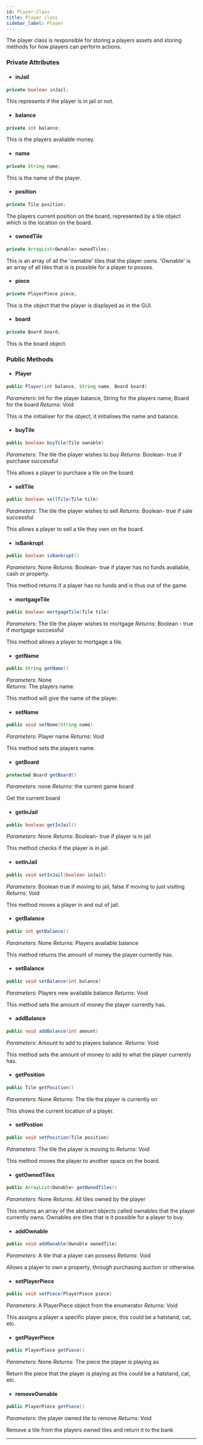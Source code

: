 ```yaml
---
id: Player-Class
title: Player class
sidebar_label: Player 
---
```



The player class is responsible for storing a players assets and storing methods for how players can perform actions. 

### Private Attributes

- #### inJail
```java
private boolean inJail;
```
This represents if the player is in jail or not.

- #### balance
```java
private int balance;
```
This is the players avaliable money.

- #### name
```java
private String name;
```
This is the name of the player.

- #### position
```java
private Tile position;
```
The players current position on the board, represented by a tile object which is the location on the board.

- #### ownedTile
```java
private ArrayList<Ownable> ownedTiles;
```
This is an array of all the 'ownable' tiles that the player owns. 'Ownable' is an array of all tiles that is is possible for a player to posses. 

- #### piece
```java
private PlayerPiece piece;
```
This is the object that the player is displayed as in the GUI.

- #### board
```java
private Board board;
```
This is the board object.

### Public Methods 

- #### Player
```java
public Player(int balance, String name, Board board)
```
*Parameters*: Int for the player balance, String for the players name, Board for the board
*Returns*: Void

This is the initialiser for the object, it initialises the name and balance.

- #### buyTile
```java
public boolean buyTile(Tile ownable)
```
*Parameters*: The tile the player wishes to buy
*Returns*: Boolean- true if purchase successful 

This allows a player to purchase a tile on the board.

- #### sellTile
```java
public boolean sellTile(Tile tile)
```
*Parameters*: The tile the player wishes to sell
*Returns*: Boolean- true if sale successful 

This allows a player to sell a tile they own on the board.

- #### isBankrupt
```java
public boolean isBankrupt()
```
*Parameters*: None
*Returns*: Boolean- true if player has no funds avaliable, cash or property.

This method returns if a player has no funds and is thus out of the game.

- #### mortgageTile
```java
public boolean mortgageTile(Tile tile)
```
*Parameters*: The tile the player wishes to mortgage
*Returns*: Boolean - true if mortgage successful 

This method allows a player to mortgage a tile.

- #### getName
```java
public String getName()
```
*Parameters*: None  
*Returns*: The players name

This method will give the name of the player. 

- #### setName
```java
public void setName(String name)
```
*Parameters*: Player name
*Returns*: Void

This method sets the players name.

- #### getBoard
```java
protected Board getBoard()
```
*Parameters*: none
*Returns*: the current game board

Get the current board

- #### getInJail
```java
public boolean getInJail()
```
*Parameters*:  None
*Returns*: Boolean- true if player is in jail

This method checks if the player is in jail.

- #### setInJail
```java
public void setInJail(boolean inJail)
```
*Parameters*:  Boolean true if moving to jail, false if moving to just visiting
*Returns*: Void

This method moves a player in and out of jail.

- #### getBalance
```java
public int getBalance()
```
*Parameters*:  None
*Returns*: Players available balance

This method returns the amount of money the player currently has.

- #### setBalance
```java
public void setBalance(int balance)
```
*Parameters*:  Players new available balance
*Returns*: Void

This method sets the amount of money the player currently has.

- #### addBalance
```java
public void addBalance(int amount)
```
*Parameters*:  Amount to add to players balance.
*Returns*: Void

This method sets the amount of money to add to what the player currently has.

- #### getPosition
```java
public Tile getPosition()
```
*Parameters*:  None
*Returns*: The tile the player is currently on

This shows the current location of a player.

- #### setPostion
```java
public void setPosition(Tile position)
```
*Parameters*:  The tile the player is moving to
*Returns*: Void

This method moves the player to another space on the board.

- #### getOwnedTiles
```java
public ArrayList<Ownable> getOwnedTiles()
```
*Parameters*:  None
*Returns*: All tiles owned by the player

This returns an array of the abstract objects called ownables that the player currently owns. Ownables are tiles that is it possible for a player to buy. 

- #### addOwnable
```java
public void addOwnable(Ownable ownedTile)
```
*Parameters*:  A tile that a player can possess
*Returns*: Void

Allows a player to own a property, through purchasing auction or otherwise. 

- #### setPlayerPiece
```java
public void setPiece(PlayerPiece piece)
```
*Parameters*:  A PlayerPiece object from the enumerator
*Returns*: Void

This assigns a player a specific player piece, this could be a hatstand, cat, etc. 

- #### getPlayerPiece
```java
public PlayerPiece getPiece()
```
*Parameters*:  None
*Returns*: The piece the player is playing as

Return the piece that the player is playing as this could be a hatstand, cat, etc.

- #### removeOwnable
```java
public PlayerPiece getPiece()
```
*Parameters*:  the player owned tile to remove
*Returns*: Void

Remove a tile from the players owned tiles and return it to the bank

---